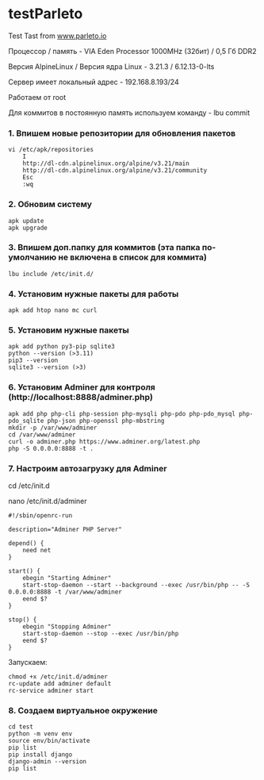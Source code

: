 # testParleto
Test Tast from www.parleto.io

Процессор / память - VIA Eden Processor 1000MHz (32бит) / 0,5 Гб DDR2

Версия AlpineLinux / Версия ядра Linux - 3.21.3 / 6.12.13-0-lts

Сервер имеет локальный адрес - 192.168.8.193/24

Работаем от root

Для коммитов в постоянную память используем команду - lbu commit


### 1. Впишем новые репозитории для обновления пакетов
```
vi /etc/apk/repositories
	I
	http://dl-cdn.alpinelinux.org/alpine/v3.21/main
	http://dl-cdn.alpinelinux.org/alpine/v3.21/community
	Esc
	:wq
 ```

### 2. Обновим систему
```
apk update
apk upgrade
```

### 3. Впишем доп.папку для коммитов (эта папка по-умолчанию не включена в список для коммита)
```
lbu include /etc/init.d/
```

### 4. Установим нужные пакеты для работы
```
apk add htop nano mc curl
```

### 5. Установим нужные пакеты
```
apk add python py3-pip sqlite3
python --version (>3.11)
pip3 --version
sqlite3 --version (>3)
```

### 6. Установим Adminer для контроля (http://localhost:8888/adminer.php)
```
apk add php php-cli php-session php-mysqli php-pdo php-pdo_mysql php-pdo_sqlite php-json php-openssl php-mbstring
mkdir -p /var/www/adminer
cd /var/www/adminer
curl -o adminer.php https://www.adminer.org/latest.php
php -S 0.0.0.0:8888 -t .
```

### 7. Настроим автозагрузку для Adminer

cd /etc/init.d

nano /etc/init.d/adminer

```
#!/sbin/openrc-run

description="Adminer PHP Server"

depend() {
    need net
}

start() {
    ebegin "Starting Adminer"
    start-stop-daemon --start --background --exec /usr/bin/php -- -S 0.0.0.0:8888 -t /var/www/adminer
    eend $?
}

stop() {
    ebegin "Stopping Adminer"
    start-stop-daemon --stop --exec /usr/bin/php
    eend $?
}
```
Запускаем:
```
chmod +x /etc/init.d/adminer
rc-update add adminer default
rc-service adminer start
```

### 8. Создаем виртуальное окружение
```
cd test
python -m venv env
source env/bin/activate
pip list
pip install django
django-admin --version
pip list
```

